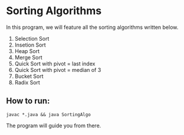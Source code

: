 # Sorting Algorithms 

In this program, we will feature all the sorting algorithms written below.  

1. Selection Sort
2. Insetion Sort
3. Heap Sort 
4. Merge Sort
5. Quick Sort with pivot = last index 
6. Quick Sort with pivot = median of 3
7. Bucket Sort
8. Radix Sort  

## How to run:

```
javac *.java && java SortingAlgo
```

The program will guide you from there.




